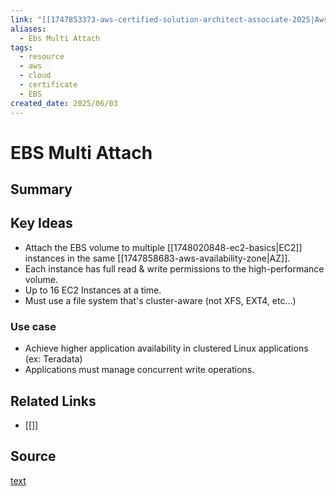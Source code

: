 ```yaml
---
link: "[[1747853373-aws-certified-solution-architect-associate-2025|Aws Certified Solution Architect Associate 2025]]"
aliases:
  - Ebs Multi Attach
tags:
  - resource
  - aws
  - cloud
  - certificate
  - EBS
created_date: 2025/06/03
---
```

# EBS Multi Attach
## Summary
## Key Ideas
- Attach the EBS volume to multiple [[1748020848-ec2-basics|EC2]] instances in the same [[1747858683-aws-availability-zone|AZ]].
- Each instance has full read & write permissions to the high-performance volume.
- Up to 16 EC2 Instances at a time.
- Must use a file system that's cluster-aware (not XFS, EXT4, etc...)
### Use case
- Achieve higher application availability in clustered Linux applications (ex: Teradata)
- Applications must manage concurrent write operations.
## Related Links
- [[]]
## Source
[text](url) 